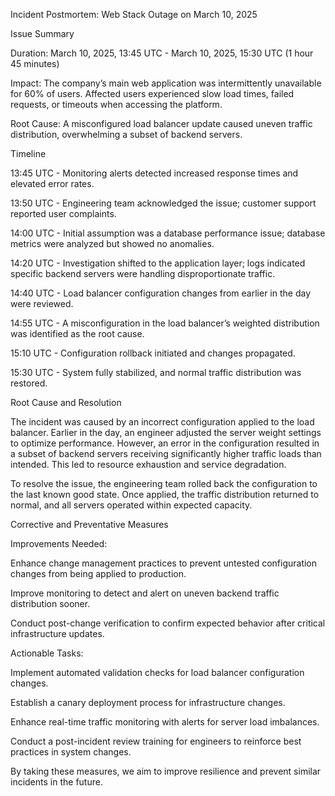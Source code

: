 Incident Postmortem: Web Stack Outage on March 10, 2025

Issue Summary

Duration: March 10, 2025, 13:45 UTC - March 10, 2025, 15:30 UTC (1 hour 45 minutes)

Impact: The company’s main web application was intermittently unavailable for 60% of users. Affected users experienced slow load times, failed requests, or timeouts when accessing the platform.

Root Cause: A misconfigured load balancer update caused uneven traffic distribution, overwhelming a subset of backend servers.

Timeline

13:45 UTC - Monitoring alerts detected increased response times and elevated error rates.

13:50 UTC - Engineering team acknowledged the issue; customer support reported user complaints.

14:00 UTC - Initial assumption was a database performance issue; database metrics were analyzed but showed no anomalies.

14:20 UTC - Investigation shifted to the application layer; logs indicated specific backend servers were handling disproportionate traffic.

14:40 UTC - Load balancer configuration changes from earlier in the day were reviewed.

14:55 UTC - A misconfiguration in the load balancer’s weighted distribution was identified as the root cause.

15:10 UTC - Configuration rollback initiated and changes propagated.

15:30 UTC - System fully stabilized, and normal traffic distribution was restored.

Root Cause and Resolution

The incident was caused by an incorrect configuration applied to the load balancer. Earlier in the day, an engineer adjusted the server weight settings to optimize performance. However, an error in the configuration resulted in a subset of backend servers receiving significantly higher traffic loads than intended. This led to resource exhaustion and service degradation.

To resolve the issue, the engineering team rolled back the configuration to the last known good state. Once applied, the traffic distribution returned to normal, and all servers operated within expected capacity.

Corrective and Preventative Measures

Improvements Needed:

Enhance change management practices to prevent untested configuration changes from being applied to production.

Improve monitoring to detect and alert on uneven backend traffic distribution sooner.

Conduct post-change verification to confirm expected behavior after critical infrastructure updates.

Actionable Tasks:

Implement automated validation checks for load balancer configuration changes.

Establish a canary deployment process for infrastructure changes.

Enhance real-time traffic monitoring with alerts for server load imbalances.

Conduct a post-incident review training for engineers to reinforce best practices in system changes.

By taking these measures, we aim to improve resilience and prevent similar incidents in the future.

